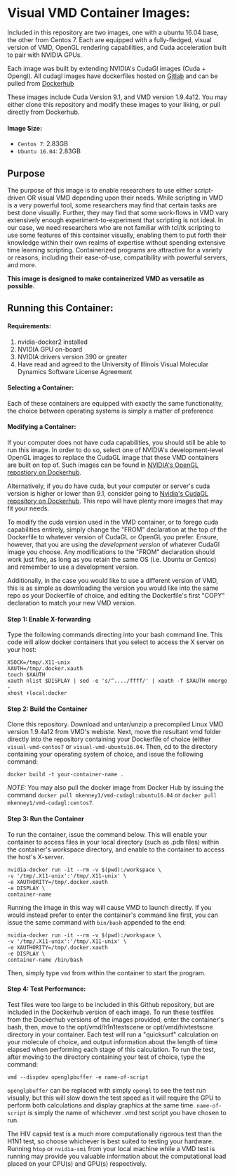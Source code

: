 # Visual VMD Container Images:

Included in this repository are two images, one with a ubuntu 16.04 base, the other from Centos 7. Each are equipped with a fully-fledged, visual version of VMD, OpenGL rendering capabilities, and Cuda acceleration built to pair with NVIDIA GPUs.

Each image was built by extending NVIDIA's CudaGl images (Cuda + Opengl). All cudagl images have dockerfiles hosted on [Gitlab](https://gitlab.com/nvidia/cudagl) and can be pulled from [Dockerhub](https://hub.docker.com/r/nvidia/cudagl/) 

These images include Cuda Version 9.1, and VMD version 1.9.4a12. You may either clone this repository and modify these images to your liking, or pull directly from Dockerhub. 

#### Image Size:
- `Centos 7`: 2.83GB
- `Ubuntu 16.04`: 2.83GB

## Purpose
The purpose of this image is to enable researchers to use either script-driven OR visual VMD depending upon their needs. While scripting in VMD is a very powerful tool, some researchers may find that certain tasks are best done visually. Further, they may find that some work-flows in VMD vary extensively enough experiment-to-experiment that scripting is not ideal. In our case, we need researchers who are not familiar with tcl/tk scripting to use some features of this container visually, enabling them to put forth their knowledge within their own realms of expertise without spending extensive time learning scripting. Containerized programs are attractive for a variety or reasons, including their ease-of-use, compatibility with powerful servers, and more. 

**This image is designed to make containerized VMD as versatile as possible.**

## Running this Container:

#### Requirements:
1. nvidia-docker2 installed
2. NVIDIA GPU on-board
3. NVIDIA drivers version 390 or greater
5. Have read and agreed to the University of Illinois Visual Molecular Dynamics Software License Agreement 

#### Selecting a Container:
Each of these containers are equipped with exactly the same functionality, the choice between operating systems is simply a matter of preference

#### Modifying a Container:
If your computer does not have cuda capabilities, you should still be able to run this image. In order to do so, select one of NVIDIA's development-level OpenGL images to replace the CudaGL image that these VMD containers are built on top of. Such images can be found in [NVIDIA's OpenGL repostiory on Dockerhub](https://hub.docker.com/r/nvidia/opengl). 

Alternatively, if you do have cuda, but your computer or server's cuda version is higher or lower than 9.1, consider going to [Nvidia's CudaGL repository on Dockerhub](https://hub.docker.com/r/nvidia/cudagl/). This repo will have plenty more images that may fit your needs. 

To modify the cuda version used in the VMD container, or to forego cuda capabilities entirely, simply change the "FROM" declaration at the top of the Dockerfile to whatever version of CudaGL or OpenGL you prefer. Ensure, however, that you are using the *development version* of whatever CudaGl image you choose. Any modifications to the "FROM" declaration should work just fine, as long as you retain the same OS (i.e. Ubuntu or Centos) and remember to use a development version.

Additionally, in the case you would like to use a different version of VMD, this is as simple as downloading the version you would like into the same repo as your Dockerfile of choice, and editing the Dockerfile's first "COPY" declaration to match your new VMD version.

#### Step 1: Enable X-forwarding
Type the following commands directing into your bash command line. This code will allow docker containers that you select to access the X server on your host:

	XSOCK=/tmp/.X11-unix
	XAUTH=/tmp/.docker.xauth
	touch $XAUTH
	xauth nlist $DISPLAY | sed -e 's/^..../ffff/' | xauth -f $XAUTH nmerge -
	xhost +local:docker


#### Step 2: Build the Container
Clone this repository. Download and untar/unzip a precompiled Linux VMD version 1.9.4a12 from VMD's webiste. Next, move the resultant vmd folder directly into the repository containing your Dockerfile of choice (either `visual-vmd-centos7` or `visual-vmd-ubuntu16.04`. Then, cd to the directory containing your operating system of choice, and issue the following command:
	
	docker build -t your-container-name .
	
*NOTE:* You may also pull the docker image from Docker Hub by issuing the command `docker pull mkenney1/vmd-cudagl:ubuntu16.04` or `docker pull mkenney1/vmd-cudagl:centos7`.

#### Step 3: Run the Container
To run the container, issue the command below. This will enable your container to access files in your local directory (such as .pdb files) within the container's workspace directory, and enable to the container to access the host's X-server.

	nvidia-docker run -it --rm -v $(pwd):/workspace \
	-v '/tmp/.X11-unix':'/tmp/.X11-unix' \
	-e XAUTHORITY=/tmp/.docker.xauth   
	-e DISPLAY \
	container-name
	
Running the image in this way will cause VMD to launch directly. If you would instead prefer to enter the container's command line first, you can issue the same command with `bin/bash` appended to the end:

	nvidia-docker run -it --rm -v $(pwd):/workspace \
	-v '/tmp/.X11-unix':'/tmp/.X11-unix' \
	-e XAUTHORITY=/tmp/.docker.xauth 
	-e DISPLAY \
	container-name /bin/bash

Then, simply type `vmd` from within the container to start the program.

#### Step 4: Test Performance:
Test files were too large to be included in this Github repository, but are included in the Dockerhub version of each image. To run these testfiles from the Dockerhub versions of the images provided, enter the container's bash, then, move to the opt/vmd/h1n1testscene or opt/vmd/hivtestscne directory in your container. Each test  will run a "quicksurf" calculation on your molecule of choice, and output information about the length of time elapsed when performing each stage of this calculation. To run the test, after moving to the directory containing your test of choice, type the command:

`vmd --dispdev openglpbuffer -e name-of-script`

`openglpbuffer` can be replaced with simply `opengl` to see the test run visually, but this will slow down the test speed as it will require the GPU to perform both calculations and display graphics at the same time. `name-of-script` is simply the name of whichever .vmd test script you have chosen to run.

The HIV capsid test is a much more computationally rigorous test than the H1N1 test, so choose whichever is best suited to testing your hardware. Running `htop` or `nvidia-smi` from your local machine while a VMD test is running may provide you valuable information about the computational load placed on your CPU(s) and GPU(s) respectively.
